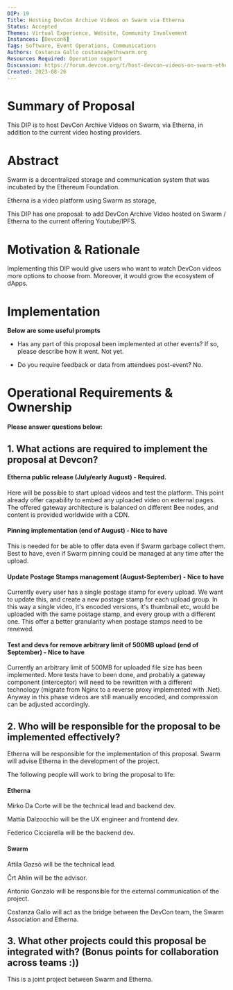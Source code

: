 ```yaml
---
DIP: 19
Title: Hosting DevCon Archive Videos on Swarm via Etherna
Status: Accepted
Themes: Virtual Experience, Website, Community Involvement
Instances: [Devcon6]
Tags: Software, Event Operations, Communications
Authors: Costanza Gallo costanza@ethswarm.org
Resources Required: Operation support
Discussion: https://forum.devcon.org/t/host-devcon-videos-on-swarm-etherna/585/6
Created: 2023-08-26
---
```


# Summary of Proposal

This DIP is to host DevCon Archive Videos on Swarm, via Etherna, in addition to the current video hosting providers.

# Abstract

Swarm is a decentralized storage and communication system that was incubated by the Ethereum Foundation.

Etherna is a video platform using Swarm as storage,

This DIP has one proposal: to add DevCon Archive Video hosted on Swarm / Etherna to the current offering Youtube/IPFS.



# Motivation & Rationale

Implementing this DIP would give users who want to watch DevCon videos more options to choose from. Moreover, it would grow the ecosystem of dApps.

# Implementation

__Below are some useful prompts__

- Has any part of this proposal been implemented at other events? If so, please describe how it went.
Not yet. 

- Do you require feedback or data from attendees post-event?
No.

# Operational Requirements & Ownership

__Please answer questions below:__

## 1. What actions are required to implement the proposal at Devcon?


#### Etherna public release (July/early August) - Required.

Here will be possible to start upload videos and test the platform.
This point already offer capability to embed any uploaded video on external pages.
The offered gateway architecture is balanced on different Bee nodes, and content is provided worldwide with a CDN.

#### Pinning implementation (end of August) - Nice to have

This is needed for be able to offer data even if Swarm garbage collect them. Best to have, even if Swarm pinning could be managed at any time after the upload.

#### Update Postage Stamps management (August-September) - Nice to have

Currently every user has a single postage stamp for every upload. We want to update this, and create a new postage stamp for each upload group. In this way a single video, it's encoded versions, it's thumbnail etc, would be uploaded with the same postage stamp, and every group with a different one. This offer a better granularity when postage stamps need to be renewed.

#### Test and devs for remove arbitrary limit of 500MB upload (end of September) - Nice to have 

Currently an arbitrary limit of 500MB for uploaded file size has been implemented.
More tests have to been done, and probably a gateway component (interceptor) will need to be rewritten with a different technology (migrate from Nginx to a reverse proxy implemented with .Net). Anyway in this phase videos are still manually encoded, and compression can be adjusted accordingly.



## 2. Who will be responsible for the proposal to be implemented effectively? 
Etherna will be responsible for the implementation of this proposal. 
Swarm will advise Etherna in the development of the project. 

The following people will work to bring the proposal to life:

#### Etherna

Mirko Da Corte will be the technical lead and backend dev.

Mattia Dalzocchio will be the UX engineer and frontend dev.

Federico Cicciarella will be the backend dev.


#### Swarm

Attila Gazsó will be the technical lead.

Črt Ahlin will be the advisor.

Antonio Gonzalo will be responsible for the external communication of the project.

Costanza Gallo will act as the bridge between the DevCon team, the Swarm Association and Etherna.


## 3. What other projects could this proposal be integrated with? (Bonus points for collaboration across teams :))
This is a joint project between Swarm and Etherna. 

